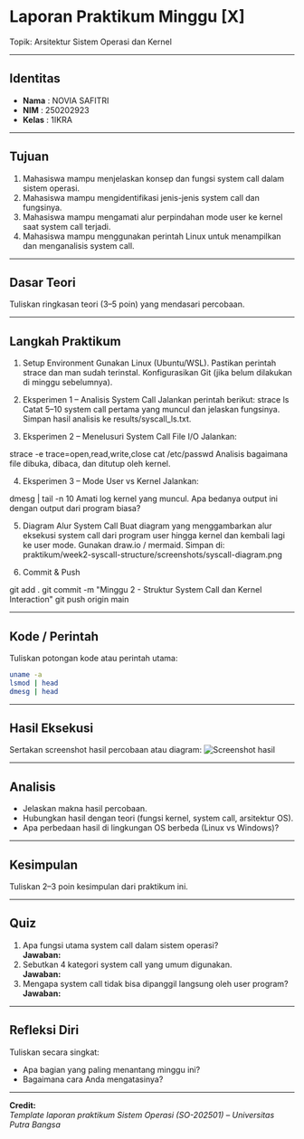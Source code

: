 
# Laporan Praktikum Minggu [X]
Topik: Arsitektur Sistem Operasi dan Kernel

---

## Identitas
- **Nama**  : NOVIA SAFITRI  
- **NIM**   : 250202923
- **Kelas** : 1IKRA

---

## Tujuan

1. Mahasiswa mampu menjelaskan konsep dan fungsi system call dalam sistem operasi.
2. Mahasiswa mampu mengidentifikasi jenis-jenis system call dan fungsinya.
3. Mahasiswa mampu mengamati alur perpindahan mode user ke kernel saat system call terjadi.
4. Mahasiswa mampu menggunakan perintah Linux untuk menampilkan dan menganalisis system call.

---

## Dasar Teori
Tuliskan ringkasan teori (3–5 poin) yang mendasari percobaan.

---

## Langkah Praktikum
1. Setup Environment
Gunakan Linux (Ubuntu/WSL).
Pastikan perintah strace dan man sudah terinstal.
Konfigurasikan Git (jika belum dilakukan di minggu sebelumnya).

2. Eksperimen 1 – Analisis System Call Jalankan perintah berikut:
strace ls
Catat 5–10 system call pertama yang muncul dan jelaskan fungsinya.
Simpan hasil analisis ke results/syscall_ls.txt.

3. Eksperimen 2 – Menelusuri System Call File I/O Jalankan:

strace -e trace=open,read,write,close cat /etc/passwd
Analisis bagaimana file dibuka, dibaca, dan ditutup oleh kernel.

4. Eksperimen 3 – Mode User vs Kernel Jalankan:

dmesg | tail -n 10
Amati log kernel yang muncul. Apa bedanya output ini dengan output dari program biasa?

5. Diagram Alur System Call
Buat diagram yang menggambarkan alur eksekusi system call dari program user hingga kernel dan kembali lagi ke user mode.
Gunakan draw.io / mermaid.
Simpan di:
praktikum/week2-syscall-structure/screenshots/syscall-diagram.png

6. Commit & Push

git add .
git commit -m "Minggu 2 - Struktur System Call dan Kernel Interaction"
git push origin main


---

## Kode / Perintah
Tuliskan potongan kode atau perintah utama:
```bash
uname -a
lsmod | head
dmesg | head
```

---

## Hasil Eksekusi
Sertakan screenshot hasil percobaan atau diagram:
![Screenshot hasil](screenshots/example.png)

---

## Analisis
- Jelaskan makna hasil percobaan.  
- Hubungkan hasil dengan teori (fungsi kernel, system call, arsitektur OS).  
- Apa perbedaan hasil di lingkungan OS berbeda (Linux vs Windows)?  

---

## Kesimpulan
Tuliskan 2–3 poin kesimpulan dari praktikum ini.

---

## Quiz
1. Apa fungsi utama system call dalam sistem operasi?  
   **Jawaban:**  
2. Sebutkan 4 kategori system call yang umum digunakan.    
   **Jawaban:**  
3. Mengapa system call tidak bisa dipanggil langsung oleh user program?
   **Jawaban:**  

---

## Refleksi Diri
Tuliskan secara singkat:
- Apa bagian yang paling menantang minggu ini?  
- Bagaimana cara Anda mengatasinya?  

---

**Credit:**  
_Template laporan praktikum Sistem Operasi (SO-202501) – Universitas Putra Bangsa_
